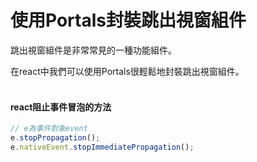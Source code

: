 # 使用Portals封裝跳出視窗組件

跳出視窗組件是非常常見的一種功能組件。   

在react中我們可以使用Portals很輕鬆地封裝跳出視窗組件。    
<br />

#### react阻止事件冒泡的方法  

```js  
// e為事件對象event
e.stopPropagation();  
e.nativeEvent.stopImmediatePropagation();  
```



